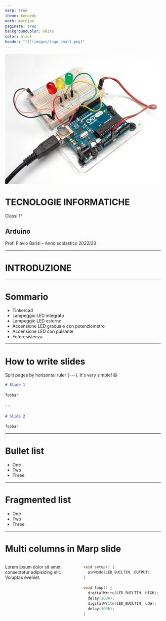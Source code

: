 ```yaml
---
marp: true
theme: kennedy
math: mathjax
paginate: true
backgroundColor: white
color: black
header: "![](images/logo_small.png)"
---
```


<!-- _class: titlepage -->
<!-- _header: "![](images/logo_small_white.png)" -->

![bg opacity:.3](images/arduino.webp)

<div class="shape"></div>

<div class="spacer"></div>

# TECNOLOGIE INFORMATICHE

Classi 1°

## Arduino

<div class="spacer"></div>

Prof. Flavio Barisi - Anno scolastico 2022/23

---

<!-- _class: sectionpage -->
<!-- _header: "![](images/logo_small_white.png)" -->

# INTRODUZIONE

<div class="shape"></div>


---
<div class="shape"></div>

<h1 class="title">Sommario</h1>

- Tinkercad
- Lampeggio LED integrato
- Lampeggio LED esterno
- Accensione LED graduale con potenziometro
- Accensione LED con pulsante
- Fotoresistenza

---

<div class="shape"></div>

<h1 class="title">How to write slides</h1>

Split pages by horizontal ruler (`---`). It's very simple! :satisfied:

```markdown
# Slide 1

foobar

---

# Slide 2

foobar
```

___

<div class="shape"></div>
<h1 class="title">Bullet list</h1>

- One
- Two
- Three

---

<div class="shape"></div>

<h1 class="title">Fragmented list</h1>

* One
* Two
* Three

---

<div class="shape"></div>

<h1 class="title">Multi columns in Marp slide</h1>

<div class="columns">
<div>


Lorem ipsum dolor sit amet consectetur adipisicing elit. Voluptas eveniet.

</div>
<div>

```cpp
void setup() {
  pinMode(LED_BUILTIN, OUTPUT);
}

void loop() {
  digitalWrite(LED_BUILTIN, HIGH); 
  delay(1000);
  digitalWrite(LED_BUILTIN, LOW);
  delay(1000);
}
```

</div>
</div>